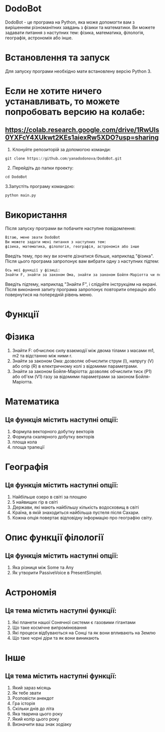 # DodoBot
DodoBot - це програма на Python, яка може допомогти вам з вирішенням різноманітних завдань з фізики та математики. Ви можете задавати питання з наступних тем: фізика, математика, філологія, географія, астрономія або інше.

# Встановлення та запуск
Для запуску програми необхідно мати встановлену версію Python 3.

# Если не хотите ничего устанавливать, то можете попробовать версию на колабе:

## https://colab.research.google.com/drive/1RwUls0YXFcY4XUkwt2KEs1aiexRw5XDO?usp=sharing

1. Клонуйте репозиторій за допомогою команди:
```python
git clone https://github.com/yanadodonova/DodoBot.git
```
2. Перейдіть до папки проекту:
```python
cd DodoBot
```
3.Запустіть програму командою:
```python
python main.py
```
# Використання
Після запуску програми ви побачите наступне повідомлення:

```python
Вітаю, мене звати DodoBot
Ви можете задати мені питання з наступних тем:
фізика, математика, філологія, географія, астрономія або інше
```
Введіть тему, про яку ви хочете дізнатися більше, наприклад "фізика". Після цього програма запропонує вам вибрати одну з наступних підтем:


```python
Ось мої функції у фізиці:
Знайти F, знайти за законом Ома, знайти за законом Бойля-Маріотта чи повернутися назад?
```
Введіть підтему, наприклад "Знайти F", і слідуйте інструкціям на екрані. Після виконання запиту програма запропонує повторити операцію або повернутися на попередній рівень меню.



# Функції
# Фізика
1. Знайти F: обчислює силу взаємодії між двома тілами з масами m1, m2 та відстанню між ними r.
2. Знайти за законом Ома: дозволяє обчислити струм (I), напругу (V) або опір (R) в електричному колі з відомими параметрами.
3. Знайти за законом Бойля-Маріотта: дозволяє обчислити тиск (P1) або об'єм (V1) газу за відомими параметрами за законом Бойля-Маріотта.
# Математика
## Ця функція містить наступні опції:
1. Формула векторного добутку векторів
2. Формула скалярного добутку векторів
3. площа кола
4. площа трапеції

# Географія
## Ця функція містить наступні опції:

1. Найбільше озеро в світі за площею
2. 5 найвищих гір в світі
3. Держави, які мають найбільшу кількість водосховищ в світі
4. Країна, в якій знаходиться найбільша пустеля після Сахари.
5. Кожна опція повертає відповідну інформацію про географію світу.

# Опис функції філології
## Ця функція містить наступні опції:

1. Яка різниця між Some та Any
2. Як утворити PassiveVoice в PresentSimple\

# Астрономія
## Ця тема містить наступні функції:

1. Які планети нашої Сонячної системи є газовими гігантами
2. Що таке космічне випромінювання
3. Які процеси відбуваються на Сонці та як вони впливають на Землю
4. Що таке чорні діри та як вони виникають
# Інше
## Ця тема містить наступні функції:

1. Який зараз місяць
2. Як тебе звати
3. Розповісти анекдот
4. Гра історія
5. Скільки днів до літа
6. Яка тварина цього року
7. Який колір цього року
8. Визначити ваш знак зодіаку
